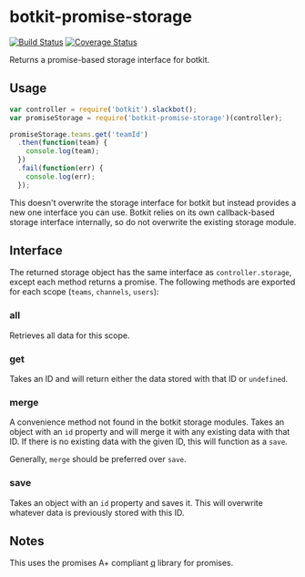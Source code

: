 # botkit-promise-storage
[![Build Status](https://travis-ci.org/colestrode/botkit-promise-storage.svg?branch=master)](https://travis-ci.org/colestrode/botkit-promise-storage)
[![Coverage Status](https://coveralls.io/repos/github/colestrode/botkit-promise-storage/badge.svg?branch=master)](https://coveralls.io/github/colestrode/botkit-promise-storage?branch=master)

Returns a promise-based storage interface for botkit.

## Usage

```js
var controller = require('botkit').slackbot();
var promiseStorage = require('botkit-promise-storage')(controller);

promiseStorage.teams.get('teamId')
  .then(function(team) {
    console.log(team);
  })
  .fail(function(err) {
    console.log(err);
  });
```

This doesn't overwrite the storage interface for botkit but instead provides a new one interface you can use. Botkit 
relies on its own callback-based storage interface internally, so do not overwrite the existing storage module.

## Interface

The returned storage object has the same interface as `controller.storage`, except each method returns a promise.
The following methods are exported for each scope (`teams`, `channels`, `users`):

### all

Retrieves all data for this scope.

### get

Takes an ID and will return either the data stored with that ID or `undefined`.

### merge

A convenience method not found in the botkit storage modules. Takes an object with an `id` property and will merge it with
any existing data with that ID. If there is no existing data with the given ID, this will function as a `save`. 

Generally, `merge` should be preferred over `save`.

### save

Takes an object with an `id` property and saves it. This will overwrite whatever data is previously stored with this ID.


## Notes

This uses the promises A+ compliant [q](https://github.com/kriskowal/q) library for promises.
